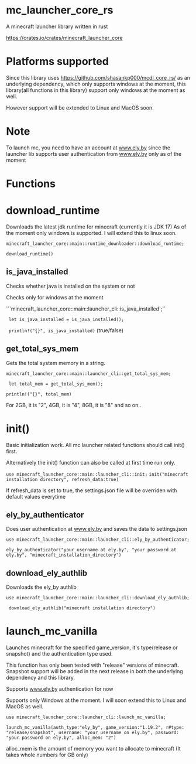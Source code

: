 # mc_launcher_core_rs
A minecraft launcher library written in rust

https://crates.io/crates/minecraft_launcher_core

# Platforms supported 

Since this library uses https://github.com/shasankp000/mcdl_core_rs/ as an underlying dependency, which only supports windows at the moment, this library(all functions in this library) support only windows at the moment as well.

However support will be extended to Linux and MacOS soon.

# Note 

To launch mc, you need to have an account at www.ely.by since the launcher lib supports user authentication from www.ely.by only as of the moment

# Functions 

# download_runtime

Downloads the latest jdk runtime for minecraft (currently it is JDK 17)
As of the moment only windows is supported. I will extend this to linux soon.

```minecraft_launcher_core::main::runtime_downloader::download_runtime;```

```download_runtime()```

## is_java_installed

Checks whether java is installed on the system or not

Checks only for windows at the moment

```minecraft_launcher_core::main::launcher_cli::is_java_installed`;``

``` let is_java_installed = is_java_installed();```

``` println!("{}", is_java_installed)``` (true/false)

## get_total_sys_mem

Gets the total system memory in a string.

```minecraft_launcher_core::main::launcher_cli::get_total_sys_mem;```

``` let total_mem = get_total_sys_mem();```

```println!("{}", total_mem)``` 

For 2GB, it is "2", 4GB, it is "4", 8GB, it is "8" and so on..

# init()

Basic initialization work. All mc launcher related functions should call init() first.
 
Alternatively the init() function can also be called at first time run only. 

```use minecraft_launcher_core::main::launcher_cli::init;```
```init("minecraft installation directory", refresh_data:true)```

If refresh_data is set to true, the settings.json file will be overriden with default values everytime

## ely_by_authenticator

Does user authentication at www.ely.by and saves the data to settings.json

```use minecraft_launcher_core::main::launcher_cli::ely_by_authenticator;```

```ely_by_authenticator("your username at ely.by", "your password at ely.by", "minecraft_installation_directory")```

## download_ely_authlib

Downloads the ely_by authlib

``` use minecraft_launcher_core::main::launcher_cli::download_ely_authlib; ```

``` download_ely_authlib("minecraft installation directory")```

# launch_mc_vanilla

Launches minecraft for the specified game_version, it's type(release or snapshot) and the authentication type used.

This function has only been tested with "release" versions of minecraft. Snapshot support will be added in the next release in both the underlying dependency and this library.

Supports www.ely.by authentication for now

Supports only Windows at the moment. I will soon extend this to Linux and MacOS as well.

```use minecraft_launcher_core::launcher_cli::launch_mc_vanilla;```
 
```launch_mc_vanilla(auth_type:"ely_by", game_version:"1.19.2", r#type: "release/snapshot", username: "your username on ely.by", password: "your password on ely.by", alloc_mem: "2")```


alloc_mem is the amount of memory you want to allocate to minecraft (It takes whole numbers for GB only)


